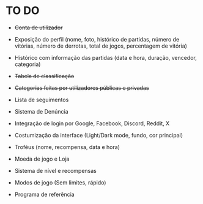# TO DO

- ~~Conta de utilizador~~

- Exposição do perfil (nome, foto, histórico de partidas, número de vitórias, número de derrotas, total de jogos, percentagem de vitória)

- Histórico com informação das partidas (data e hora, duração, vencedor, categoria)

- ~~Tabela de classificação~~

- ~~Categorias feitas por utilizadores públicas e privadas~~

- Lista de seguimentos

- Sistema de Denúncia

- Integração de login por Google, Facebook, Discord, Reddit, X

- Costumização da interface (Light/Dark mode, fundo, cor principal)

- Troféus (nome, recompensa, data e hora)

- Moeda de jogo e Loja

- Sistema de nível e recompensas

- Modos de jogo (Sem limites, rápido)

- Programa de referência
